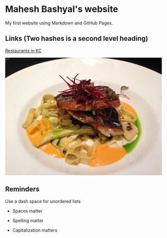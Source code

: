 # Mahesh Bashyal's website 

My first website using Markdown and GitHub Pages.

## Links (Two hashes is a second level heading)

[Restaurants in KC](https://www.eater.com/maps/best-restaurants-kansas-city)

![cafe menu](cafe-trio.png)



## Reminders

Use a dash space for unordered lists

- Spaces matter

- Spelling matter

- Capitalization matters
